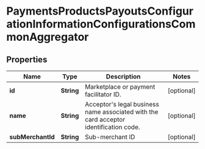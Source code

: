 
# PaymentsProductsPayoutsConfigurationInformationConfigurationsCommonAggregator

## Properties
Name | Type | Description | Notes
------------ | ------------- | ------------- | -------------
**id** | **String** | Marketplace or payment facilitator ID. |  [optional]
**name** | **String** | Acceptor&#39;s legal business name associated with the card acceptor identification code. |  [optional]
**subMerchantId** | **String** | Sub-merchant ID |  [optional]



